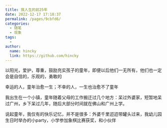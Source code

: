 ```yaml
---
title: 我人生的前25年
date: 2022-12-17 17:18:37
permalink: /pages/9cbfd6/
categories:
  - 随笔
  - 现象
tags:
  - 
author: 
  name: hincky
  link: https://github.com/hincky
---
```



以阳光，爱护，尊重，鼓励充实孩子的童年，即便以后他们一无所有，他们也一定会是自信的，乐观的，勇敢的

幸运的人，童年治愈一生；不幸的人，一生也治愈不了童年

我出生在一个小镇，童年随着父母的工作搬迁过几个地方：呆过外婆家，短暂地呆过广州，乡下呆过几年，随后大部分时间就在佛山和广州上学。

说起童年，我仅有的快乐记忆，并不是很多：外婆千里迢迢带罐头过来，我幼儿园生日时举办的小party，小学参加象棋比赛获奖，和小伙伴








